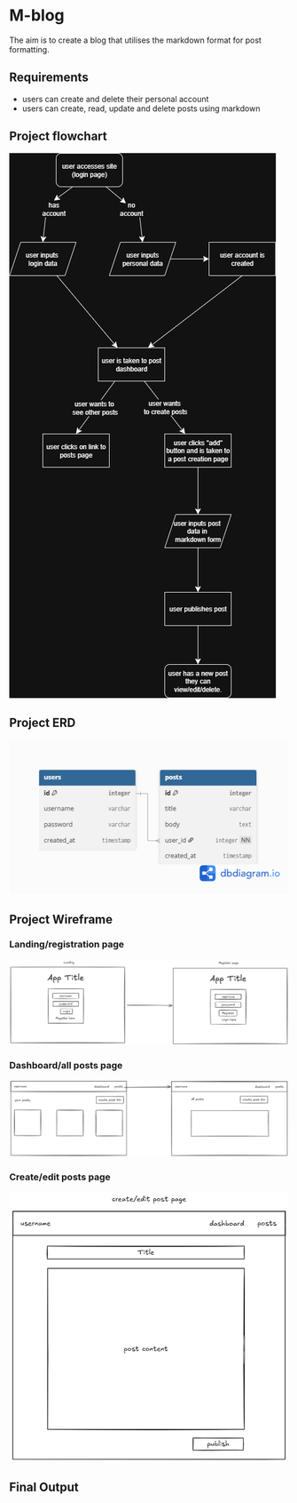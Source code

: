 # M-blog

The aim is to create a blog that utilises the markdown format for post formatting. 

## Requirements

- users can create and delete their personal account
- users can create, read, update and delete posts using markdown

## Project flowchart

![project flowchart](./.github/m-blog-flowchart.jpg)

## Project ERD

![project ERD](./.github/mblog-erd.png)

## Project Wireframe

### Landing/registration page

![landing/registration](./.github/wf1.png)

### Dashboard/all posts page

![dashboard/all posts](./.github/wf2.png)

### Create/edit posts page

![create/edit posts](./.github/wf3.png)

## Final Output

